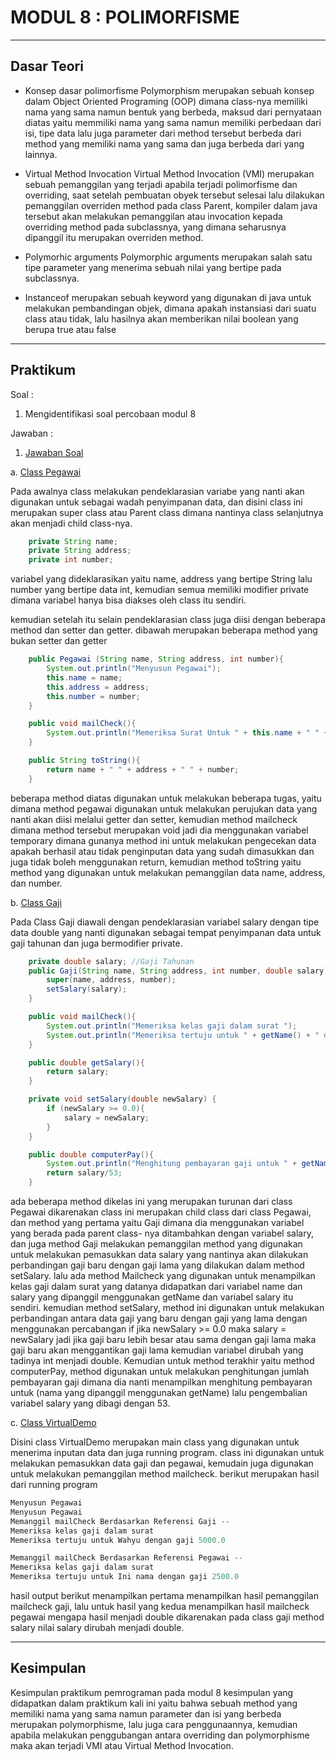 # MODUL 8 : POLIMORFISME

<hr>

## Dasar Teori

* Konsep dasar polimorfisme
  Polymorphism merupakan sebuah konsep dalam Object Oriented Programing (OOP) dimana class-nya memiliki nama yang sama namun bentuk yang berbeda, maksud dari pernyataan diatas yaitu memmiliki nama yang sama namun memiliki perbedaan dari isi, tipe data lalu juga parameter dari method tersebut berbeda dari method yang memiliki nama yang sama dan juga berbeda dari yang lainnya.
  
* Virtual Method Invocation
  Virtual Method Invocation (VMI)  merupakan sebuah pemanggilan yang terjadi apabila terjadi polimorfisme dan overriding, saat setelah pembuatan obyek tersebut selesai lalu dilakukan pemanggilan overriden method pada class Parent, kompiler dalam java tersebut akan melakukan pemanggilan atau invocation kepada overriding method pada subclassnya, yang dimana seharusnya dipanggil itu merupakan overriden method.
  
* Polymorhic arguments
  Polymorphic arguments merupakan salah satu tipe parameter yang menerima sebuah nilai yang bertipe pada subclassnya.
  
* Instanceof 
  merupakan sebuah keyword yang digunakan di java untuk melakukan pembandingan objek, dimana apakah instansiasi dari suatu class atau tidak, lalu hasilnya akan memberikan nilai boolean yang berupa true atau false 
  
  
<hr>

## Praktikum
Soal : 
1. Mengidentifikasi soal percobaan modul 8

Jawaban :
1. [Jawaban Soal](https://github.com/kucing31/20104003_Aaliyah-Khalif-Handoyo_S1SEA_Pemrograman2/blob/Modul8/src/Modul8/latihan)

 a. [Class Pegawai](https://github.com/kucing31/20104003_Aaliyah-Khalif-Handoyo_S1SEA_Pemrograman2/blob/Modul8/src/Modul8/latihan/Pegawai.java)

  Pada awalnya class melakukan pendeklarasian variabe yang nanti akan digunakan untuk sebagai wadah penyimpanan data, dan disini class ini merupakan super class atau Parent class dimana nantinya class selanjutnya akan menjadi child class-nya.
```java
    private String name;
    private String address;
    private int number;
```
  variabel yang dideklarasikan yaitu name, address yang bertipe String lalu number yang bertipe data int, kemudian semua memiliki modifier private dimana variabel hanya bisa diakses oleh class itu sendiri.

kemudian setelah itu selain pendeklarasian class juga diisi dengan beberapa method dan setter dan getter.
dibawah merupakan beberapa method yang bukan setter dan getter
```java
    public Pegawai (String name, String address, int number){
        System.out.println("Menyusun Pegawai");
        this.name = name;
        this.address = address;
        this.number = number;
    }

    public void mailCheck(){
        System.out.println("Memeriksa Surat Untuk " + this.name + " " + this.address);
    }

    public String toString(){
        return name + " " + address + " " + number;
    }
``` 
beberapa method diatas digunakan untuk melakukan beberapa tugas, yaitu dimana method pegawai digunakan untuk melakukan perujukan data yang nanti akan diisi melalui getter dan setter, kemudian method mailcheck dimana method tersebut merupakan void jadi dia menggunakan variabel temporary dimana gunanya method ini untuk melakukan pengecekan data apakah berhasil atau tidak penginputan data yang sudah dimasukkan dan juga tidak boleh menggunakan return, kemudian method toString yaitu method yang digunakan untuk melakukan pemanggilan data name, address, dan number.

 b. [Class Gaji](https://github.com/kucing31/20104003_Aaliyah-Khalif-Handoyo_S1SEA_Pemrograman2/blob/Modul8/src/Modul8/latihan/Gaji.java)

Pada Class Gaji diawali dengan pendeklarasian variabel salary dengan tipe data double yang nanti digunakan sebagai tempat penyimpanan data untuk gaji tahunan dan juga bermodifier private.
```java
    private double salary; //Gaji Tahunan
    public Gaji(String name, String address, int number, double salary) {
        super(name, address, number);
        setSalary(salary);
    }

    public void mailCheck(){
        System.out.println("Memeriksa kelas gaji dalam surat ");
        System.out.println("Memeriksa tertuju untuk " + getName() + " dengan gaji " + salary);
    }

    public double getSalary(){
        return salary;
    }

    private void setSalary(double newSalary) {
        if (newSalary >= 0.0){
            salary = newSalary;
        }
    }

    public double computerPay(){
        System.out.println("Menghitung pembayaran gaji untuk " + getName());
        return salary/53;
    }
 ```
 ada beberapa method dikelas ini yang merupakan turunan dari class Pegawai dikarenakan class ini merupakan child class dari class Pegawai, dan method yang pertama yaitu Gaji dimana dia menggunakan variabel yang berada pada parent class- nya ditambahkan dengan variabel salary, dan juga method Gaji melakukan pemanggilan method yang digunakan untuk melakukan pemasukkan data salary yang nantinya akan dilakukan perbandingan gaji baru dengan gaji lama yang dilakukan dalam method setSalary.
  lalu ada method Mailcheck yang digunakan untuk menampilkan kelas gaji dalam surat yang datanya didapatkan dari variabel name dan salary yang dipanggil menggunakan getName dan variabel salary itu sendiri.
  kemudian method setSalary, method ini digunakan untuk melakukan perbandingan antara data gaji yang baru dengan gaji yang lama dengan menggunakan percabangan if jika newSalary >= 0.0 maka salary = newSalary jadi jika gaji baru lebih besar atau sama dengan gaji lama maka gaji baru akan menggantikan gaji lama kemudian variabel dirubah yang tadinya int menjadi double.
  Kemudian untuk method terakhir yaitu method computerPay, method digunakan untuk melakukan penghitungan jumlah pembayaran gaji dimana dia nanti menampilkan menghitung pembayaran untuk (nama yang dipanggil menggunakan getName) lalu pengembalian variabel salary yang dibagi dengan 53.
  
 c. [Class VirtualDemo](https://github.com/kucing31/20104003_Aaliyah-Khalif-Handoyo_S1SEA_Pemrograman2/blob/Modul8/src/Modul8/latihan/VirtualDemo.java)
 
 Disini class VirtualDemo merupakan main class yang digunakan untuk menerima inputan data dan juga running program.
 class ini digunakan untuk melakukan pemasukkan data gaji dan pegawai, kemudain juga digunakan untuk melakukan pemanggilan method mailcheck.
 berikut merupakan hasil dari running program
```java
Menyusun Pegawai
Menyusun Pegawai
Memanggil mailCheck Berdasarkan Referensi Gaji --
Memeriksa kelas gaji dalam surat 
Memeriksa tertuju untuk Wahyu dengan gaji 5000.0

Memanggil mailCheck Berdasarkan Referensi Pegawai --
Memeriksa kelas gaji dalam surat 
Memeriksa tertuju untuk Ini nama dengan gaji 2500.0
```
hasil output berikut menampilkan pertama menampilkan hasil pemanggilan mailcheck gaji, lalu untuk hasil yang kedua menampilkan hasil mailcheck pegawai mengapa hasil menjadi double dikarenakan pada class gaji method salary nilai salary dirubah menjadi double.

<hr>

## Kesimpulan
Kesimpulan praktikum pemrograman pada modul 8
kesimpulan yang didapatkan dalam praktikum kali ini yaitu bahwa sebuah method yang memiliki nama yang sama namun parameter dan isi yang berbeda merupakan polymorphisme, lalu juga cara penggunaannya, kemudian apabila melakukan penggubangan antara overriding dan polymorphisme maka akan terjadi VMI atau Virtual Method Invocation.

